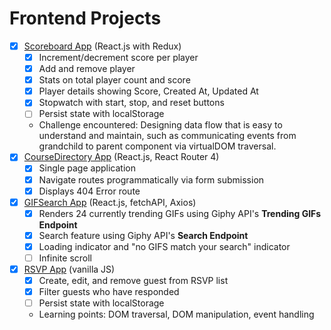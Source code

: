 # Frontend Projects

* [x] [Scoreboard App](https://rawgit.com/gevuong/Frontend-Projects/master/ScoreboardApp_Redux/index.html) (React.js with Redux)
  * [x] Increment/decrement score per player
  * [x] Add and remove player
  * [x] Stats on total player count and score
  * [x] Player details showing Score, Created At, Updated At
  * [x] Stopwatch with start, stop, and reset buttons
  * [ ] Persist state with localStorage
  * Challenge encountered: Designing data flow that is easy to understand and maintain, such as communicating events from grandchild to parent component via virtualDOM traversal.
* [x] [CourseDirectory App](https://rawgit.com/gevuong/Frontend-Projects/master/CourseDirectoryApp/index.html) (React.js, React Router 4)
  * [x] Single page application
  * [x] Navigate routes programmatically via form submission
  * [x] Displays 404 Error route
* [x] [GIFSearch App](https://gevuong.github.io/app-deployment/) (React.js, fetchAPI, Axios)
  * [x] Renders 24 currently trending GIFs using Giphy API's **Trending GIFs Endpoint**
  * [x] Search feature using Giphy API's **Search Endpoint**
  * [x] Loading indicator and "no GIFS match your search" indicator
  * [ ] Infinite scroll
* [x] [RSVP App](https://cdn.rawgit.com/gevuong/Frontend-Projects/master/RSVPApp/index.html) (vanilla JS)
  * [x] Create, edit, and remove guest from RSVP list
  * [x] Filter guests who have responded
  * [ ] Persist state with localStorage
  * Learning points: DOM traversal, DOM manipulation, event handling
